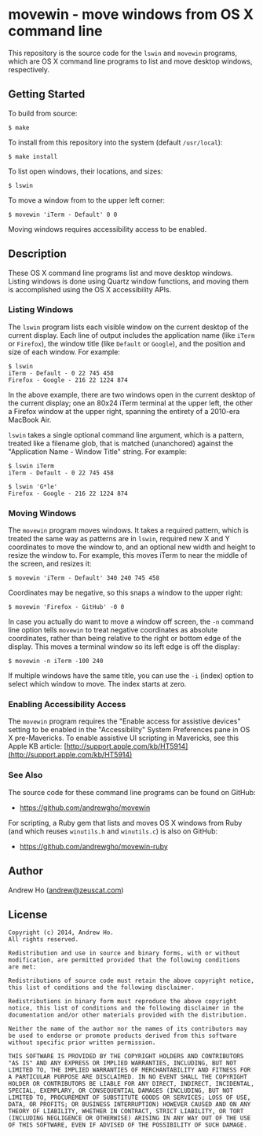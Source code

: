 movewin - move windows from OS X command line
=============================================

This repository is the source code for the `lswin` and `movewin`
programs, which are OS X command line programs to list and move desktop
windows, respectively.

Getting Started
---------------

To build from source:

    $ make

To install from this repository into the system (default `/usr/local`):

    $ make install

To list open windows, their locations, and sizes:

    $ lswin

To move a window from to the upper left corner:

    $ movewin 'iTerm - Default' 0 0

Moving windows requires accessibility access to be enabled.

Description
-----------

These OS X command line programs list and move desktop windows. Listing
windows is done using Quartz window functions, and moving them is
accomplished using the OS X accessibility APIs.

### Listing Windows

The `lswin` program lists each visible window on the current desktop
of the current display. Each line of output includes the application
name (like `iTerm` or `Firefox`), the window title (like `Default` or
`Google`), and the position and size of each window. For example:

    $ lswin
    iTerm - Default - 0 22 745 458
    Firefox - Google - 216 22 1224 874

In the above example, there are two windows open in the current desktop
of the current display; one an 80x24 iTerm terminal at the upper left,
the other a Firefox window at the upper right, spanning the entirety of
a 2010-era MacBook Air.

`lswin` takes a single optional command line argument, which is a
pattern, treated like a filename glob, that is matched (unanchored)
against the "Application Name - Window Title" string. For example:

    $ lswin iTerm
    iTerm - Default - 0 22 745 458

    $ lswin 'G*le'
    Firefox - Google - 216 22 1224 874

### Moving Windows

The `movewin` program moves windows. It takes a required pattern, which
is treated the same way as patterns are in `lswin`, required new X and Y
coordinates to move the window to, and an optional new width and height
to resize the window to. For example, this moves iTerm to near the
middle of the screen, and resizes it:

    $ movewin 'iTerm - Default' 340 240 745 458

Coordinates may be negative, so this snaps a window to the upper right:

    $ movewin 'Firefox - GitHub' -0 0

In case you actually do want to move a window off screen, the `-n`
command line option tells `movewin` to treat negative coordinates as
absolute coordinates, rather than being relative to the right or bottom
edge of the display. This moves a terminal window so its left edge is
off the display:

    $ movewin -n iTerm -100 240

If multiple windows have the same title, you can use the `-i` (index)
option to select which window to move. The index starts at zero.

### Enabling Accessibility Access

The `movewin` program requires the "Enable access for assistive devices"
setting to be enabled in the "Accessibility" System Preferences pane in
OS X pre-Mavericks. To enable assistive UI scripting in Mavericks, see
this Apple KB article:
[http://support.apple.com/kb/HT5914](http://support.apple.com/kb/HT5914)

### See Also

The source code for these command line programs can be found on GitHub:

* https://github.com/andrewgho/movewin

For scripting, a Ruby gem that lists and moves OS X windows from Ruby
(and which reuses `winutils.h` and `winutils.c`) is also on GitHub:

* https://github.com/andrewgho/movewin-ruby

Author
------

Andrew Ho (<andrew@zeuscat.com>)

License
-------

    Copyright (c) 2014, Andrew Ho.
    All rights reserved.
    
    Redistribution and use in source and binary forms, with or without
    modification, are permitted provided that the following conditions
    are met:
    
    Redistributions of source code must retain the above copyright notice,
    this list of conditions and the following disclaimer.
    
    Redistributions in binary form must reproduce the above copyright
    notice, this list of conditions and the following disclaimer in the
    documentation and/or other materials provided with the distribution.
    
    Neither the name of the author nor the names of its contributors may
    be used to endorse or promote products derived from this software
    without specific prior written permission.
    
    THIS SOFTWARE IS PROVIDED BY THE COPYRIGHT HOLDERS AND CONTRIBUTORS
    "AS IS" AND ANY EXPRESS OR IMPLIED WARRANTIES, INCLUDING, BUT NOT
    LIMITED TO, THE IMPLIED WARRANTIES OF MERCHANTABILITY AND FITNESS FOR
    A PARTICULAR PURPOSE ARE DISCLAIMED. IN NO EVENT SHALL THE COPYRIGHT
    HOLDER OR CONTRIBUTORS BE LIABLE FOR ANY DIRECT, INDIRECT, INCIDENTAL,
    SPECIAL, EXEMPLARY, OR CONSEQUENTIAL DAMAGES (INCLUDING, BUT NOT
    LIMITED TO, PROCUREMENT OF SUBSTITUTE GOODS OR SERVICES; LOSS OF USE,
    DATA, OR PROFITS; OR BUSINESS INTERRUPTION) HOWEVER CAUSED AND ON ANY
    THEORY OF LIABILITY, WHETHER IN CONTRACT, STRICT LIABILITY, OR TORT
    (INCLUDING NEGLIGENCE OR OTHERWISE) ARISING IN ANY WAY OUT OF THE USE
    OF THIS SOFTWARE, EVEN IF ADVISED OF THE POSSIBILITY OF SUCH DAMAGE.

